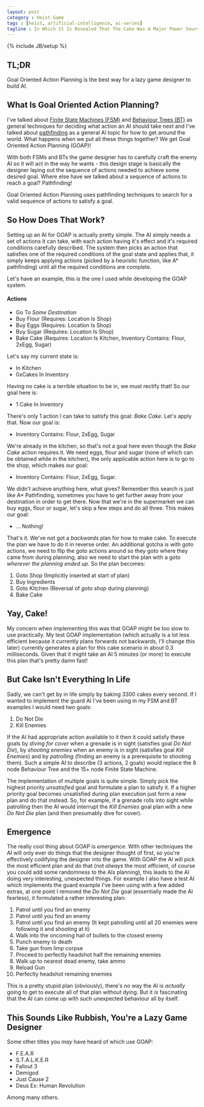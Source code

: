 ```yaml
---
layout: post
category : Heist-Game
tags : [heist, artificial-intelligence, ai-series]
tagline : In Which It Is Revealed That The Cake Was A Major Power Source For Aperture Science
---
```

{% include JB/setup %}


## TL;DR

Goal Oriented Action Planning is the best way for a lazy game designer to build AI.

## What Is Goal Oriented Action Planning?

I've talked about [Finite State Machines (FSM)](/heist-game/2013/04/16/Finite-State-Machines-(Are-Boring)/) and [Behaviour Trees (BT)](/heist-game/2013/05/22/Trees-Are-Well-Behaved/) as general techniques for deciding what action an AI should take next and I've talked about [pathfinding](/heist-game/2013/04/10/Pathfinding/) as a general AI topic for how to get around the world. What happens when we put all these things together? We get Goal Oriented Action Planning (GOAP)!

With both FSMs and BTs the game designer has to carefully craft the enemy AI so it will act in the way he wants - this design stage is basically the designer laying out the sequence of actions needed to achieve some desired goal. Where else have we talked about a sequence of actions to reach a goal? Pathfinding!

Goal Oriented Action Planning uses pathfinding techniques to search for a valid sequence of actions to satisfy a goal.

## So How Does That Work?

Setting up an AI for GOAP is actually pretty simple. The AI simply needs a set of actions it can take, with each action having it's effect and it's required conditions carefully described. The system then picks an action that satisfies one of the required conditions of the goal state and applies that, it simply keeps applying actions (picked by a heuristic function, like A\* pathfinding) until all the required conditions are complete.

Let's have an example, this is the one I used while developing the GOAP system.

#### Actions
- Go To _Some Destination_
- Buy Flour (Requires: Location Is Shop)
- Buy Eggs (Requires: Location Is Shop)
- Buy Sugar (Requires: Location Is Shop)
- Bake Cake (Requires: Location Is Kitchen, Inventory Contains: Flour, 2xEgg, Sugar)

Let's say my current state is:
- In Kitchen
- 0xCakes In Inventory

Having no cake is a terrible situation to be in, we must rectify that! So our goal here is:

- 1 Cake In Inventory

There's only 1 action I can take to satisfy this goal: _Bake Cake_. Let's apply that. Now our goal is:

- Inventory Contains: Flour, 2xEgg, Sugar

We're already in the kitchen, so that's not a goal here even though the _Bake Cake_ action requires it. We need eggs, flour and sugar (none of which can be obtained while in the kitchen), the only applicable action here is to go to the shop, which makes our goal:

- Inventory Contains: Flour, 2xEgg, Sugar.

We didn't achieve anything here, what gives? Remember this search is just like A\* Pathfinding, sometimes you have to get further away from your destination in order to get there. Now that we're in the supermarket we can buy eggs, flour or sugar, let's skip a few steps and do all three. This makes our goal:

- ... Nothing!

That's it. We've not got a _backwards_ plan for how to make cake. To execute the plan we have to do it in reverse order. An additional gotcha is with goto actions, we need to flip the goto actions around so they goto where they came from during planning, also we need to start the plan with a goto _wherever the planning ended up_. So the plan becomes:

1. Goto Shop (Implicitly inserted at start of plan)
2. Buy Ingredients
3. Goto Kitchen (Reversal of _goto shop_ during planning)
4. Bake Cake

## Yay, Cake!

My concern when implementing this was that GOAP might be too slow to use practically. My test GOAP implementation (which actually is a lot less efficient because it currently plans forwards not backwards, I'll change this later) currently generates a plan for this cake scenario in about 0.3 milliseconds. Given that it might take an AI 5 minutes (or more) to execute this plan that's pretty damn fast!

## But Cake Isn't Everything In Life

Sadly, we can't get by in life simply by baking 3300 cakes every second. If I wanted to implement the guard AI I've been using in my FSM and BT examples I would need two goals:

1. Do Not Die
2. Kill Enemies

If the AI had appropriate action available to it then it could satisfy these goals by _diving for cover_ when a grenade is in sight (satisfies goal _Do Not Die_), by _shooting enemies_ when an enemy is in sight (satisfies goal _Kill Enemies_) and by _patrolling_ (finding an enemy is a prerequisite to shooting them). Such a simple AI to describe (3 actions, 2 goals) would replace the 8 node Behaviour Tree and the 15+ node Finite State Machine.

The implementation of multiple goals is quite simple. Simply pick the highest priority _unsatisfied_ goal and formulate a plan to satisfy it. If a higher priority goal becomes unsatisfied during plan execution just form a new plan and do that instead. So, for example, if a grenade rolls into sight while patrolling then the AI would interrupt the _Kill Enemies_ goal plan with a new _Do Not Die_ plan (and then presumably dive for cover).

## Emergence

The really cool thing about GOAP is _emergence_. With other techniques the AI will only ever do things that the designer thought of first, so you're effectively codifying the designer into the game. With GOAP the AI will pick the most efficient plan and do that (not *always* the most efficient, of course you could add some randomness to the AIs planning), this leads to the AI doing very interesting, unexpected things. For example I also have a test AI which implements the guard example I've been using with a few added extras, at one point I removed the _Do Not Die_ goal (essentially made the AI fearless), it formulated a rather interesting plan:

1. Patrol until you find an enemy
2. Patrol until you find an enemy
3. Patrol until you find an enemy (It kept patrolling until all 20 enemies were following it and shooting at it)
4. Walk into the oncoming hail of bullets to the closest enemy
5. Punch enemy to death
6. Take gun from limp corpse
7. Proceed to perfectly headshot half the remaining enemies
8. Walk up to nearest dead enemy, take ammo
9. Reload Gun
10. Perfectly headshot remaining enemies

This is a pretty stupid plan (obviously), there's no way the AI is *actually* going to get to execute all of that plan without dying. But it _is_ fascinating that the AI can come up with such unexpected behaviour all by itself.

## This Sounds Like Rubbish, You're a Lazy Game Designer

Some other titles you _may_ have heard of which use GOAP:

- F.E.A.R
- S.T.A.L.K.E.R
- Fallout 3
- Demigod
- Just Cause 2
- Deus Ex: Human Revolution

Among many others.